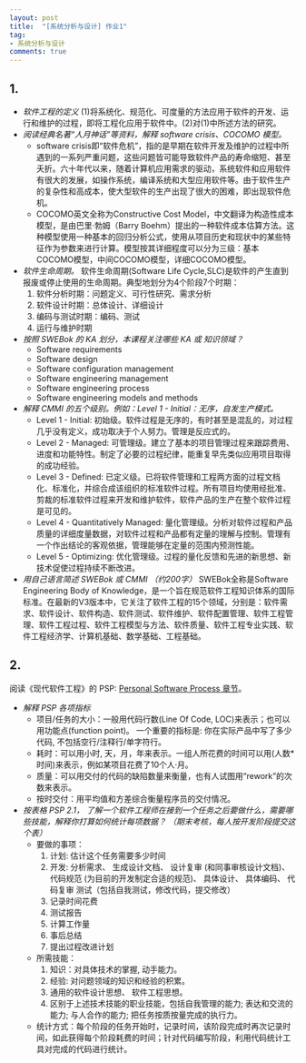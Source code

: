```yaml
---
layout: post
title:  "[系统分析与设计] 作业1"
tag:
- 系统分析与设计
comments: true
---
```


## 1.
- *软件工程的定义*
(1)将系统化、规范化、可度量的方法应用于软件的开发、运行和维护的过程，即将工程化应用于软件中。(2)对(1)中所述方法的研究。
- *阅读经典名著“人月神话”等资料，解释 software crisis、COCOMO 模型。*
    + software crisis即“软件危机”，指的是早期在软件开发及维护的过程中所遇到的一系列严重问题，这些问题皆可能导致软件产品的寿命缩短、甚至夭折。六十年代以来，随着计算机应用需求的驱动，系统软件和应用软件有很大的发展，如操作系统，编译系统和大型应用软件等。由于软件生产的复杂性和高成本，使大型软件的生产出现了很大的困难，即出现软件危机。
    + COCOMO英文全称为Constructive Cost Model，中文翻译为构造性成本模型，是由巴里·勃姆（Barry Boehm）提出的一种软件成本估算方法。这种模型使用一种基本的回归分析公式，使用从项目历史和现状中的某些特征作为参数来进行计算。模型按其详细程度可以分为三级：基本COCOMO模型，中间COCOMO模型，详细COCOMO模型。
- *软件生命周期。*
软件生命周期(Software Life Cycle,SLC)是软件的产生直到报废或停止使用的生命周期。典型地划分为4个阶段7个时期：
    1. 软件分析时期：问题定义、可行性研究、需求分析
    2. 软件设计时期：总体设计、详细设计
    3. 编码与测试时期：编码、测试
    4. 运行与维护时期
- *按照 SWEBok 的 KA 划分，本课程关注哪些 KA 或 知识领域？*
    + Software requirements
    + Software design
    + Software configuration management
    + Software engineering management
    + Software engineering process
    + Software engineering models and methods
- *解释 CMMI 的五个级别。例如：Level 1 - Initial：无序，自发生产模式。*
    + Level 1 - Initial: 初始级。软件过程是无序的，有时甚至是混乱的，对过程几乎没有定义，成功取决于个人努力。管理是反应式的。
    + Level 2 - Managed: 可管理级。建立了基本的项目管理过程来跟踪费用、进度和功能特性。制定了必要的过程纪律，能重复早先类似应用项目取得的成功经验。
    + Level 3 - Defined: 已定义级。已将软件管理和工程两方面的过程文档化、标准化，并综合成该组织的标准软件过程。所有项目均使用经批准、剪裁的标准软件过程来开发和维护软件，软件产品的生产在整个软件过程是可见的。
    + Level 4 - Quantitatively Managed: 量化管理级。分析对软件过程和产品质量的详细度量数据，对软件过程和产品都有定量的理解与控制。管理有一个作出结论的客观依据，管理能够在定量的范围内预测性能。
    + Level 5 - Optimizing: 优化管理级。过程的量化反馈和先进的新思想、新技术促使过程持续不断改进。
- *用自己语言简述 SWEBok 或 CMMI （约200字）*
SWEBok全称是Software Engineering Body of Knowledge，是一个旨在规范软件工程知识体系的国际标准。在最新的V3版本中，它关注了软件工程的15个领域，分别是：软件需求、软件设计、软件构造、软件测试、软件维护、软件配置管理、软件工程管理、软件工程过程、软件工程模型与方法、软件质量、软件工程专业实践、软件工程经济学、计算机基础、数学基础、工程基础。

## 2.
阅读《现代软件工程》的 PSP: [Personal Software Process 章节](http://www.cnblogs.com/xinz/archive/2011/10/22/2220872.html)。 

- *解释 PSP 各项指标*
    + 项目/任务的大小：一般用代码行数(Line Of Code, LOC)来表示；也可以用功能点(function point)。 一个重要的指标是: 你在实际产品中写了多少代码, 不包括空行/注释行/单字符行。
    + 耗时：可以用小时, 天，月，年来表示。一组人所花费的时间可以用(人数\*时间)来表示，例如某项目花费了10个人·月。
    + 质量：可以用交付的代码的缺陷数量来衡量，也有人试图用“rework”的次数来表示。
    + 按时交付：用平均值和方差综合衡量程序员的交付情况。
- *按表格 PSP 2.1， 了解一个软件工程师在接到一个任务之后要做什么，需要哪些技能，解释你打算如何统计每项数据？ （期末考核，每人按开发阶段提交这个表）*
    + 要做的事项：
        1. 计划: 估计这个任务需要多少时间
        2. 开发:  分析需求、 生成设计文档、 设计复审 (和同事审核设计文档)、 代码规范 (为目前的开发制定合适的规范)、 具体设计、 具体编码、 代码复审 测试（包括自我测试，修改代码，提交修改）
        3. 记录时间花费
        4. 测试报告
        5. 计算工作量
        6. 事后总结
        7. 提出过程改进计划
    + 所需技能：
        1. 知识：对具体技术的掌握, 动手能力。
        2. 经验: 对问题领域的知识和经验的积累。
        3. 通用的软件设计思想、 软件工程思想。
        4. 区别于上述技术技能的职业技能，包括自我管理的能力; 表达和交流的能力; 与人合作的能力; 把任务按质按量完成的执行力。
    + 统计方式：每个阶段的任务开始时，记录时间，该阶段完成时再次记录时间，如此获得每个阶段耗费的时间；针对代码编写阶段，利用代码统计工具对完成的代码进行统计。

